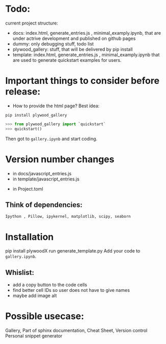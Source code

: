 # Todo:

current project structure:

* docs: index.html, generate_entries.js , minimal_examply.ipynb, that are under actrive development and published on github pages
* dummy: only debugging stuff, todo list
* plywood_gallery: stuff, that will be delivered by pip install
* template: index.html, generate_entries.js , minimal_examply.ipynb that are used to generate quickstart examples for users.


# Important things to consider before release:
* How to provide the html page? Best idea: 
```
pip install plywood_gallery
```

```py
>>> from plywood_gallery import `quickstart`
>>> quickstart()
```

Then got to `gallery.ipynb` and start coding.

# Version number changes

* in docs/javascript_entries.js
* in template/javascript_entries.js
+ in Project.toml

## Think of dependencies:
```
Ipython , Pillow, ipykernel, matplotlib, scipy, seaborn
```




# Installation
pip install plywoodX
run generate_template.py
Add your code to `gallery.ipynb`.


## Whislist:
* add a copy button to the code cells
* find better cell IDs so user does not have to give names
* maybe add image alt



# Possible usecase: 
Gallery, 
Part of sphinx documentation,
Cheat Sheet,
Version control
Personal snippet generator
